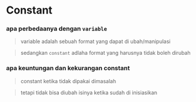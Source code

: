 # Constant

### apa perbedaanya dengan `variable`

> variable adalah sebuah format yang dapat di ubah/manipulasi

> sedangkan `constant` adlaha format yang harusnya tidak boleh dirubah


### apa keuntungan dan kekurangan constant
> constant ketika tidak dipakai dimasalah

> tetapi tidak bisa diubah isinya ketika sudah di inisiasikan